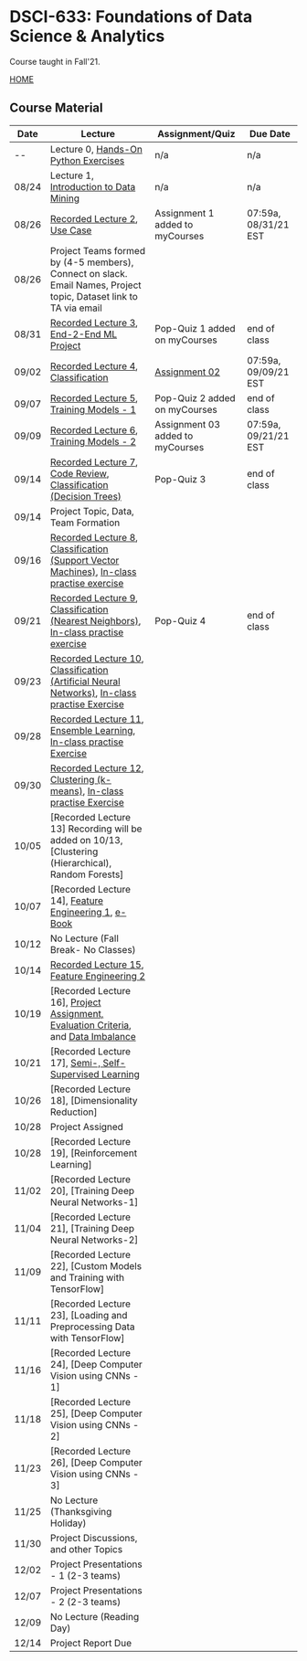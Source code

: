 # DSCI-633: Foundations of Data Science & Analytics
Course taught in Fall'21.

[HOME](https://github.com/aiforsec/RIT-DSCI-633-FDS)
## Course Material
| Date | Lecture | Assignment/Quiz | Due Date | 
|-------|----------|--------------------------|----------|
| -- |Lecture 0, [Hands-On Python Exercises](https://github.com/aiforsec/RIT-DSCI-633-FDS/blob/main/Syllabus/Lecture00) | n/a | n/a |
| 08/24 |Lecture 1, [Introduction to Data Mining](https://github.com/aiforsec/RIT-DSCI-633-FDS/blob/main/Syllabus/Lecture01/Lec01.pptx) | n/a | n/a |
| 08/26 |[Recorded Lecture 2](https://rit.zoom.us/rec/share/KzqVMPFxiQuyh5gc_082lpMAbuq_l0qBFWq5J-IhcEqSFJDH4JGW9NsujsPNL7Bh.EwV9roO3NykOJwU9), [Use Case](https://github.com/aiforsec/RIT-DSCI-633-FDS/blob/main/Syllabus/Lecture02/Lec02_CaseStudy.pptx) | Assignment 1 added to myCourses | 07:59a, 08/31/21 EST |
| 08/26 | Project Teams formed by (4-5 members), Connect on slack. Email Names, Project topic, Dataset link to TA via email| | |08:00a-9:15a, 09/14/21|
| 08/31 | [Recorded Lecture 3](https://rit.zoom.us/rec/share/4DVf39c6gjH8B8Eoagsy_UQkL_1bDPVrL1B9HnRiEDQxIrgrd90PhdIL7tL4TV-b.25eVdTjxCAgEBV2s), [End-2-End ML Project](https://github.com/aiforsec/RIT-DSCI-633-FDS/blob/main/Syllabus/Lecture03/Lec03.pptx) | Pop-Quiz 1 added on myCourses | end of class |
| 09/02 | [Recorded Lecture 4](https://rit.zoom.us/rec/share/j8UE8RdCwzxM8HVG7QUKX1OF3RId-Keh2EjYzI8mENjQ8noNzDS3w6NqMKuhxN2v.wFYyMkjVhxn69uL7), [Classification](https://github.com/aiforsec/RIT-DSCI-633-FDS/blob/main/Syllabus/Lecture04/Lec04.pptx) | [Assignment 02](https://github.com/aiforsec/RIT-DSCI-633-FDS/blob/main/Assignments/DSCI_633_Assignment_02.ipynb)| 07:59a, 09/09/21 EST |
| 09/07 | [Recorded Lecture 5](https://rit.zoom.us/rec/share/sg2OBJLR7y509xWgQC013-yUMtyB3mCSahbMkhujXkYfAtdRzSSnY-DYDU0kOCpi.se7U0xAlD_gyzp99), [Training Models - 1](https://github.com/aiforsec/RIT-DSCI-633-FDS/blob/main/Syllabus/Lecture05/Lec05.pptx) | Pop-Quiz 2 added on myCourses | end of class |
| 09/09 | [Recorded Lecture 6](https://rit.zoom.us/rec/share/6S3pqSOUVjs9Kl2TETcG2yRgYH7XYY2_KQIXUKX_LPMEdS9kAeRSzWREhV6E6alT.a_BgCdhNKWe2mMAT), [Training Models - 2](https://github.com/aiforsec/RIT-DSCI-633-FDS/blob/main/Syllabus/Lecture06/Lec06.pptx)| Assignment 03 added to myCourses| 07:59a, 09/21/21 EST|
| 09/14 | [Recorded Lecture 7](https://rit.zoom.us/rec/share/JN5HxR3Nxb_DFTKRP3fPRzvkCizUPQXQDqQgpZTRiWvrVyi8ETeJ651LQytiaGyf.LuVvmC0ZhqHyu6KO), [Code Review](https://colab.research.google.com/drive/1OeCEehWMxfewphB0yW8VG_d0XA5YdBAZ?usp=sharing), [Classification (Decision Trees)](https://github.com/aiforsec/RIT-DSCI-633-FDS/blob/main/Syllabus/Lecture07/Lec07.pptx) | Pop-Quiz 3| end of class|
| 09/14 | Project Topic, Data, Team Formation| | |
| 09/16 | [Recorded Lecture 8](https://rit.zoom.us/rec/share/MOLRuKmOCSL_IkW1qKDEgRwYbzoK26WFWuUbPxG0xq3Ptv7U00yOr1aT7ZJ7TPOD.v4lbc-zD12140fR0), [Classification (Support Vector Machines)](https://github.com/aiforsec/RIT-DSCI-633-FDS/blob/main/Syllabus/Lecture08/Lec08.pptx), [In-class practise exercise](https://colab.research.google.com/drive/1rSxaLafk_2bIWjTpEW5u2V8VeCbpjRTn?usp=sharing)| | |
| 09/21 | [Recorded Lecture 9](https://rit.zoom.us/rec/share/i7zePTfWZVK04_RNN8WW2ziwMjWDJcQNGqIFpy1mxZFKfaMJ36ri_qXySUwCiyEl.Hpl4cYnFZ31mmfXv), [Classification (Nearest Neighbors)](https://github.com/aiforsec/RIT-DSCI-633-FDS/blob/main/Syllabus/Lecture09/Lec09.pptx), [In-class practise exercise](https://colab.research.google.com/drive/1TAIm2QUcZLS8kEm15dMJfA-XLlWq1RKJ?usp=sharing)|Pop-Quiz 4 | end of class|
| 09/23 | [Recorded Lecture 10](https://rit.zoom.us/rec/share/zqX_NFLRLxYYawcriX8oPixeihjBE0VZ9LOMoJQa5pjeciax57Ek70dJhqx3IaOr.bPuVH2rXm2LDuIF3), [Classification (Artificial Neural Networks)](https://github.com/aiforsec/RIT-DSCI-633-FDS/blob/main/Syllabus/Lecture10/Lec10.pptx), [In-class practise Exercise](https://colab.research.google.com/drive/1unDMJ2NbjrQHV-zV9S371JxqeMMcX6br?usp=sharing) | | |
| 09/28 | [Recorded Lecture 11](https://rit.zoom.us/rec/share/QurbcbTqXVwejm2G-RXwFIXM0aO9AioiGGiW9YEFKxpIQfsAyPohwUntlRW7ydrA.S8uJVvNGr5ncMpG5), [Ensemble Learning](https://github.com/aiforsec/RIT-DSCI-633-FDS/blob/main/Syllabus/Lecture11/Lec11.pptx), [In-class practise Exercise](https://www.kaggle.com/yassineghouzam/titanic-top-4-with-ensemble-modeling/notebook) | | |
| 09/30 | [Recorded Lecture 12](https://rit.zoom.us/rec/share/0Bp_I3iZnS1fCvlX3w2E_YFbr5IqMJwL0nurpaZjxp_v0vgpSKqkmyNxANmSqbW0.Fq7TVxDSuVBmhjLv), [Clustering (k-means)](https://github.com/aiforsec/RIT-DSCI-633-FDS/blob/main/Syllabus/Lecture12/Lec12.pptx), [In-class practise Exercise](https://www.kaggle.com/xvivancos/tutorial-clustering-wines-with-k-means)| | |
| 10/05 | [Recorded Lecture 13] Recording will be added on 10/13, [Clustering (Hierarchical), Random Forests] | | |
| 10/07 | [Recorded Lecture 14], [Feature Engineering 1](https://github.com/aiforsec/RIT-DSCI-633-FDS/blob/main/Syllabus/Lecture14/Lec14.pptx), [e-Book](https://www.repath.in/gallery/feature_engineering_for_machine_learning.pdf) | | |
| 10/12 | No Lecture (Fall Break- No Classes) | | |
| 10/14 | [Recorded Lecture 15](https://rit.zoom.us/rec/share/zdqe1K_LPSSkxc_yaDcEcVITvxM6hz1sIx0oLeMXlJd80sd9xncWPOiTv6FkD5Q9.tjE3VVAs0HUyPKPV), [Feature Engineering 2](https://github.com/aiforsec/RIT-DSCI-633-FDS/blob/main/Syllabus/Lecture15/Lec15.pptx)| | |
| 10/19 | [Recorded Lecture 16], [Project Assignment, Evaluation Criteria](https://github.com/aiforsec/RIT-DSCI-633-FDS/blob/main/Syllabus/Lecture16/ProjectGradingRubric.pptx), and [Data Imbalance](https://github.com/aiforsec/RIT-DSCI-633-FDS/blob/main/Syllabus/Lecture16/Lec16.pptx)| | |
| 10/21 | [Recorded Lecture 17], [Semi-, Self-Supervised Learning](https://github.com/aiforsec/RIT-DSCI-633-FDS/blob/main/Syllabus/Lecture17/Lec17.pptx) | | |
| 10/26 | [Recorded Lecture 18], [Dimensionality Reduction] | | |
| 10/28 | Project Assigned | | |
| 10/28 | [Recorded Lecture 19], [Reinforcement Learning] | | |
| 11/02 | [Recorded Lecture 20], [Training Deep Neural Networks-1] | | |
| 11/04 | [Recorded Lecture 21], [Training Deep Neural Networks-2] | | |
| 11/09 | [Recorded Lecture 22], [Custom Models and Training with TensorFlow] | | |
| 11/11 | [Recorded Lecture 23], [Loading and Preprocessing Data with TensorFlow] | | |
| 11/16 | [Recorded Lecture 24], [Deep Computer Vision using CNNs - 1] | | |
| 11/18 | [Recorded Lecture 25], [Deep Computer Vision using CNNs - 2] | | |
| 11/23 | [Recorded Lecture 26], [Deep Computer Vision using CNNs - 3] | | |
| 11/25 | No Lecture (Thanksgiving Holiday)| | |
| 11/30 | Project Discussions, and other Topics| | |
| 12/02 | Project Presentations - 1 (2-3 teams)| | |
| 12/07 | Project Presentations - 2 (2-3 teams)| | |
| 12/09 | No Lecture (Reading Day) | | |
| 12/14 | Project Report Due | | |
